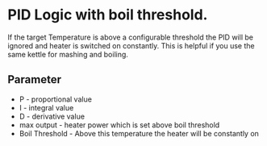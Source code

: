 # PID Logic with boil threshold.

If the target Temperature is above a configurable threshold the PID will be ignored and heater is switched on constantly.
This is helpful if you use the same kettle for mashing and boiling.

## Parameter

* P - proportional value
* I - integral value
* D - derivative value
* max output - heater power which is set above boil threshold 
* Boil Threshold - Above this temperature the heater will be constantly on

